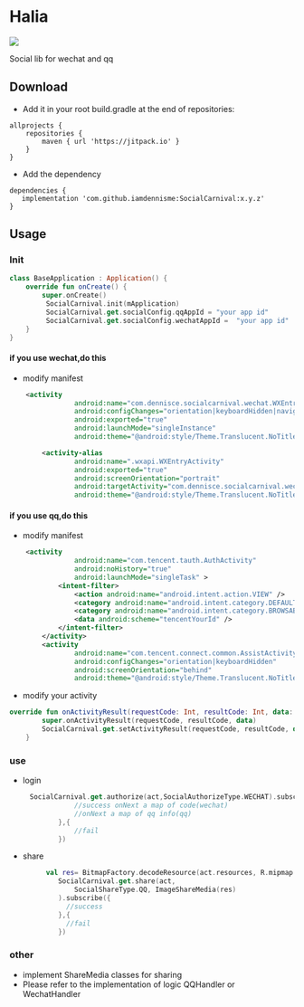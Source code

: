 # Halia

[![](https://jitpack.io/v/iamdennisme/SocialCarnival.svg)](https://jitpack.io/#iamdennisme/SocialCarnival)

Social lib for wechat and qq

## Download

- Add it in your root build.gradle at the end of repositories:

```
allprojects {
    repositories {
        maven { url 'https://jitpack.io' }
    }
}
```

- Add the dependency

```
dependencies {
   implementation 'com.github.iamdennisme:SocialCarnival:x.y.z'
}
```

## Usage

### Init

```Kotlin
class BaseApplication : Application() {
    override fun onCreate() {
        super.onCreate()
         SocialCarnival.init(mApplication)
         SocialCarnival.get.socialConfig.qqAppId = "your app id"
         SocialCarnival.get.socialConfig.wechatAppId =  "your app id"
    }
}
```
#### if you use wechat,do this
- modify manifest
```xml
    <activity
                android:name="com.dennisce.socialcarnival.wechat.WXEntryActivity"
                android:configChanges="orientation|keyboardHidden|navigation|screenSize"
                android:exported="true"
                android:launchMode="singleInstance"
                android:theme="@android:style/Theme.Translucent.NoTitleBar"/>

        <activity-alias
                android:name=".wxapi.WXEntryActivity"
                android:exported="true"
                android:screenOrientation="portrait"
                android:targetActivity="com.dennisce.socialcarnival.wechat.WXEntryActivity"
                android:theme="@android:style/Theme.Translucent.NoTitleBar"/>
```
#### if you use qq,do this
- modify manifest
```xml
    <activity
                android:name="com.tencent.tauth.AuthActivity"
                android:noHistory="true"
                android:launchMode="singleTask" >
            <intent-filter>
                <action android:name="android.intent.action.VIEW" />
                <category android:name="android.intent.category.DEFAULT" />
                <category android:name="android.intent.category.BROWSABLE" />
                <data android:scheme="tencentYourId" />
            </intent-filter>
        </activity>
        <activity
                android:name="com.tencent.connect.common.AssistActivity"
                android:configChanges="orientation|keyboardHidden"
                android:screenOrientation="behind"
                android:theme="@android:style/Theme.Translucent.NoTitleBar" />
```
- modify your activity
```kotlin
override fun onActivityResult(requestCode: Int, resultCode: Int, data: Intent?) {
        super.onActivityResult(requestCode, resultCode, data)
        SocialCarnival.get.setActivityResult(requestCode, resultCode, data)
    }
```

### use
- login
```kotlin
     SocialCarnival.get.authorize(act,SocialAuthorizeType.WECHAT).subscribe({
                //success onNext a map of code(wechat)
                //onNext a map of qq info(qq)
            },{
                //fail
            })
```
- share 
```kotlin
         val res= BitmapFactory.decodeResource(act.resources, R.mipmap.ic_launcher)
            SocialCarnival.get.share(act,
                SocialShareType.QQ, ImageShareMedia(res)
            ).subscribe({
              //success 
            },{
              //fail
            })
```

### other
- implement ShareMedia classes for sharing
- Please refer to the implementation of logic QQHandler or WechatHandler

